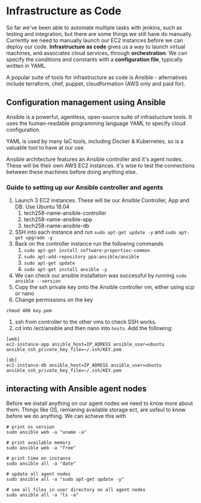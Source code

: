 # Infrastructure as Code

So far we've been able to automate multiple tasks with jenkins, such as testing and integration, but there are some things we still have do manually. Currently we need to manually launch our EC2 instances before we can deploy our code. **Infrastructure as code** gives us a way to launch virtual machines, and associates cloud services, through **orchestration**. We can specify the conditions and constants with a **configuration file**, typically written in YAML. 

A popular suite of tools for infrastructure as code is Ansible - alternatives include terraform, chef, puppet, cloudformation (AWS only and paid for).

## Configuration management using Ansible

Ansible is a powerful, agentless, open-source suite of infrastucture tools. It uses the human-readable programming language YAML to specify cloud configuration.

YAML is used by many IaC tools, including Docker & Kubernetes, so is a valuable tool to have at our use.

Ansible architecture features an Ansible controller and it's agent nodes. These will be their own AWS EC2 instances. it's wise to test the connections between these machines before doing anything else.

### Guide to setting up our Ansible controller and agents

1) Launch 3 EC2 instances. These will be our Ansible Controller, App and DB. Use Ubuntu 18.04
   1) tech258-name-ansible-controller
   2) tech258-name-ansible-app
   3) tech258-name-ansible-db
2) SSH into each instance and run `sudo apt-get update -y` and `sudo apt-get upgrade -y`
3) Back on the controller instance run the following commands
   1) `sudo apt-get install software-properties-common`
   2) `sudo apt-add-repository ppa:ansible/ansible`
   3) `sudo apt-get update`
   4) `sudo apt-get install ansible -y`
4) We can check our ansible installation was successful by running `sudo ansible --version`
5) Copy the ssh private key onto the Ansible controller vm, either using scp or nano
6) Change permissions on the key
```shell
chmod 400 key.pem
```
1) ssh from controller to the other vms to check SSH works.
2) cd into /ect/ansible and then nano into `hosts`. Add the following:
```shell
[web]
ec2-instance-app ansible_host=IP_ADRESS ansible_user=ubuntu ansible_ssh_private_key_file=~/.ssh/KEY.pem

[db]
ec2-instance-db ansible_host=IP_ADRESS ansible_user=ubuntu ansible_ssh_private_key_file=~/.ssh/KEY.pem
```

## interacting with Ansible agent nodes

Before we install anything on our agent nodes we need to know more about them. Things like OS, remianing available storage ect, are usfeul to know before we do anything. We can achieve this with
```shell
# print os version
sudo ansible web -a "uname -a"

# print available memory
sudo ansible web -a "free"

# print time on instance
sudo ansible all -a "date"

# update all agent nodes
sudo ansible all -a "sudo apt-get update -y" 

# see all files in user directory on all agent nodes
sudo ansible all -a "ls -a"
```

